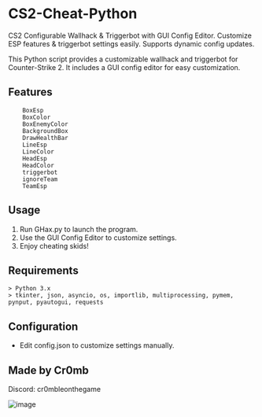 # CS2-Cheat-Python
CS2 Configurable Wallhack &amp; Triggerbot with GUI Config Editor. Customize ESP features &amp; triggerbot settings easily. Supports dynamic config updates.

This Python script provides a customizable wallhack and triggerbot for Counter-Strike 2. It includes a GUI config editor for easy customization.


## Features
```
    BoxEsp
    BoxColor
    BoxEnemyColor
    BackgroundBox
    DrawHealthBar
    LineEsp
    LineColor
    HeadEsp
    HeadColor
    triggerbot
    ignoreTeam
    TeamEsp
```
## Usage
1. Run GHax.py to launch the program.
2. Use the GUI Config Editor to customize settings.
3. Enjoy cheating skids!

## Requirements
```
> Python 3.x
> tkinter, json, asyncio, os, importlib, multiprocessing, pymem, pynput, pyautogui, requests
```

## Configuration
- Edit config.json to customize settings manually.


## Made by Cr0mb
Discord: cr0mbleonthegame


![image](https://github.com/Cr0mb/CS2-Cheat-Python/assets/137664526/66f39c32-bc57-4b49-9db0-f5b6e6928c79)
